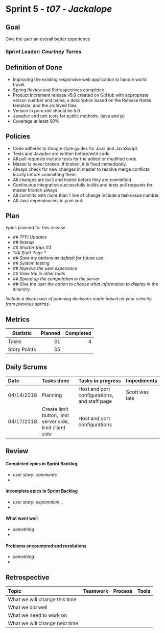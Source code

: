 # Sprint 5 - *t07* - *Jackalope*

## Goal
Give the user an overall better experience
### 
### Sprint Leader: *Courtney Torres*

## Definition of Done
* Improving the existing responsive web application to handle world travel.
* Spring Review and Retrospectives completed.
* Product Increment release v5.0 created on GitHub with appropriate verson number and name, a description based on the Release Notes template, and the archived files.
* Version in pom.xml should be <version>5.0</version>
* Javadoc and unit tests for public methods. (java and js)
* Coverage at least 60%

## Policies

* Code adheres to Google style guides for Java and JavaScript.
* Tests and Javadoc are written before/with code.  
* All pull requests include tests for the added or modified code.
* Master is never broken.  If broken, it is fixed immediately.
* Always check for new changes in master to resolve merge conflicts locally before committing them.
* All changes are built and tested before they are committed.
* Continuous integration successfully builds and tests pull requests for master branch always.
* All commits with more than 1 line of change include a task/issue number.
* All Java dependencies in pom.xml.

## Plan

Epics planned for this release.

* *## TFFI Updates*
* *## Interop*
* *## Shorter trips #3*
* *## Staff Page *
* *## Save my options as default for future use*
* *## System testing*
* *## Improve the user experience*
* *## View trip in other tools*
* *## Speed up the computation in the server*
* *## Give the user the option to choose what information to display in the itinerary.*

*Include a discussion of planning decisions made based on your velocity from previous sprints.*

## Metrics

Statistic | Planned | Completed
--- | ---: | ---:
Tasks |  31  | 4
Story Points |  35  |  

## Daily Scrums

Date | Tasks done  | Tasks in progress | Impediments 
:--- | :--- | :--- | :--- 
 04/14/2018|  Planning| Host and port configurations, and staff page| Scott was late
 04/17/2018|Create limit button, limit server side, limit client side| Host and port configurations| 

## Review

#### Completed epics in Sprint Backlog 
* *user story*:  *comments*
* 

#### Incomplete epics in Sprint Backlog 
* *user story*: *explanation...*
*

#### What went well
* *something*
*

#### Problems encountered and resolutions
* *something*
*

## Retrospective

Topic | Teamwork | Process | Tools
:--- | :--- | :--- | :---
What we will change this time |  |  | 
What we did well |  |  | 
What we need to work on |  |  |
What we will change next time |  |  | 
